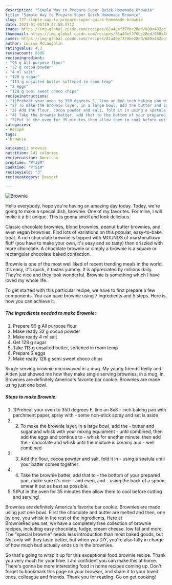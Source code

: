 ```yaml
---
description: "Simple Way to Prepare Super Quick Homemade Brownie"
title: "Simple Way to Prepare Super Quick Homemade Brownie"
slug: 727-simple-way-to-prepare-super-quick-homemade-brownie
date: 2021-01-05T19:37:58.971Z
image: https://img-global.cpcdn.com/recipes/81a40ef370be28ed/680x482cq70/brownie-recipe-main-photo.jpg
thumbnail: https://img-global.cpcdn.com/recipes/81a40ef370be28ed/680x482cq70/brownie-recipe-main-photo.jpg
cover: https://img-global.cpcdn.com/recipes/81a40ef370be28ed/680x482cq70/brownie-recipe-main-photo.jpg
author: Louisa McLaughlin
ratingvalue: 4.3
reviewcount: 8086
recipeingredient:
- "96 g All purpose flour"
- "32 g cocoa powder"
- "4 ml salt"
- "128 g sugar"
- "113 g unsalted butter softened in room temp"
- "2 eggs"
- "128 g semi sweet choco chips"
recipeinstructions:
- "1)Preheat your oven to 350 degrees F, line an 8x8 inch baking pan with parchment paper, spray with some non-stick spray and set is aside"
- "2) To make the brownie layer, in a large bowl, add the butter and sugar and whisk with your mixing equipment until combined, then add the eggs and continue to whisk for another minute, then add the  chocolate and whisk until the mixture is creamy and well combined"
- "3) Add the flour, cocoa powder and salt, fold it in using a spatula until your batter comes together."
- "4) Take the brownie batter, add that to the bottom of your prepared pan, make sure it&#39;s nice and even, and using the back of a spoon, smear it out as best as possible."
- "5)Put in the oven for 35 minutes then allow them to cool before cutting and serving!"
categories:
- Recipe
tags:
- brownie

katakunci: brownie 
nutrition: 141 calories
recipecuisine: American
preptime: "PT32M"
cooktime: "PT51M"
recipeyield: "3"
recipecategory: Dessert

---
```



![Brownie](https://img-global.cpcdn.com/recipes/81a40ef370be28ed/680x482cq70/brownie-recipe-main-photo.jpg)

Hello everybody, hope you're having an amazing day today. Today, we're going to make a special dish, brownie. One of my favorites. For mine, I will make it a bit unique. This is gonna smell and look delicious.

Classic chocolate brownies, blond brownies, peanut butter brownies, and even vegan brownies. Find lots of variations on this popular, easy-to-bake treat. A rich chocolate brownie is topped with MOUNDS of marshmallowy fluff (you have to make your own, it&#39;s easy and so tasty) then drizzled with more chocolate. A chocolate brownie or simply a brownie is a square or rectangular chocolate baked confection.

Brownie is one of the most well liked of recent trending meals in the world. It's easy, it's quick, it tastes yummy. It is appreciated by millions daily. They're nice and they look wonderful. Brownie is something which I have loved my whole life.


To get started with this particular recipe, we have to first prepare a few components. You can have brownie using 7 ingredients and 5 steps. Here is how you can achieve it.

<!--inarticleads1-->

##### The ingredients needed to make Brownie:

1. Prepare 96 g All purpose flour
1. Make ready 32 g cocoa powder
1. Make ready 4 ml salt
1. Get 128 g sugar
1. Take 113 g unsalted butter, softened in room temp
1. Prepare 2 eggs
1. Make ready 128 g semi sweet choco chips


Single serving brownie microwaved in a mug. My young friends Reilly and Alden just showed me how they make single serving brownies, in a mug, in. Brownies are definitely America&#39;s favorite bar cookie. Brownies are made using just one bowl. 

<!--inarticleads2-->

##### Steps to make Brownie:

1. 1)Preheat your oven to 350 degrees F, line an 8x8 - inch baking pan with parchment paper, spray with - some non-stick spray and set is aside
1. 2) To make the brownie layer, in a large bowl, add the - butter and sugar and whisk with your mixing equipment - until combined, then add the eggs and continue to - whisk for another minute, then add the  - chocolate and whisk until the mixture is creamy and - well combined
1. 3) Add the flour, cocoa powder and salt, fold it in - using a spatula until your batter comes together.
1. 4) Take the brownie batter, add that to - the bottom of your prepared pan, make sure it&#39;s nice - and even, and - using the back of a spoon, smear it out as best as possible.
1. 5)Put in the oven for 35 minutes then allow them to cool before cutting and serving!


Brownies are definitely America&#39;s favorite bar cookie. Brownies are made using just one bowl. First the chocolate and butter are melted and then, one by one, you whisk in the rest of the ingredients. Here at BrownieRecipes.net, we have a completely free collection of brownie recipes, including easy chocolate, fudge, cream cheese, low fat and more. The &#34;special brownie&#34; needs less introduction than most baked goods, but Not only will they taste better, but when you DIY, you&#39;re also fully in charge of how much bud actually ends up in the brownies. 

So that's going to wrap it up for this exceptional food brownie recipe. Thank you very much for your time. I am confident you can make this at home. There's gonna be more interesting food in home recipes coming up. Don't forget to bookmark this page on your browser, and share it to your loved ones, colleague and friends. Thank you for reading. Go on get cooking!
